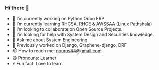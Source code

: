 ### Hi there 👋

<!--
**nou-ros/nou-ros** is a ✨ _special_ ✨ repository because its `README.md` (this file) appears on your GitHub profile.

Here are some ideas to get you started:
-->
- 🔭 I’m currently working on Python Odoo ERP
- 🌱 I’m currently learning RHCSA, RHCE & AWSSAA (Linux Pathshala)
- 👯 I’m looking to collaborate on Open Source Projects.
- 🤔 I’m looking for help with System Design and Securities knowledge.
- 💬 Ask me about System Engineering. 
- :art: Previously worked on Django, Graphene-django, DRF
- 📫 How to reach me: nouros44@gmail.com
- 😄 Pronouns: Learner
- ⚡ Fun fact: Love to learn
